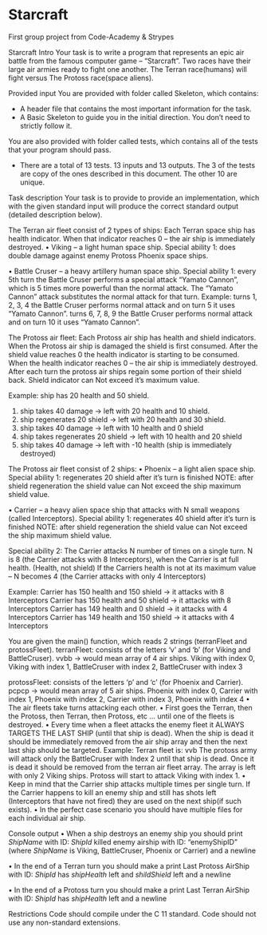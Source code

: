 # Starcraft
First group project from Code-Academy &amp; Strypes

Starcraft
Intro
Your task is to write a program that represents an epic air battle from the famous computer game – “Starcraft”.
Two races have their large air armies ready to fight one another.
The Terran race(humans) will fight versus The Protoss race(space aliens).

Provided input
You are provided with folder called Skeleton, which contains:
- A header file that contains the most important information for the task.
- A Basic Skeleton to guide you in the initial direction. You don’t need to strictly follow it.

You are also provided with folder called tests, which contains all of the tests that your program should pass.
- There are a total of 13 tests. 13 inputs and 13 outputs. The 3 of the tests are copy of the ones described in this document. The other 10 are unique.

Task description
Your task is to provide to provide an implementation, which with the given standard input will produce the correct standard output (detailed description below).

The Terran air fleet consist of 2 types of ships:
Each Terran space ship has health indicator. When that indicator reaches 0 – the air ship is immediately destroyed.
•	Viking – a light human space ship.
Special ability 1: does double damage against enemy Protoss Phoenix space ships.

•	Battle Cruser – a heavy artillery human space ship. 
Special ability 1: every 5th turn the Battle Cruser performs a special attack “Yamato Cannon”,
which is 5 times more powerful than the normal attack. The “Yamato Cannon” attack substitutes the normal attack for that turn. Example: 
turns 1, 2, 3, 4 the Battle Cruser performs normal attack and on turn 5 it uses “Yamato Cannon”.
turns 6, 7, 8, 9 the Battle Cruser performs normal attack and on turn 10 it uses “Yamato Cannon”.

The Protoss air fleet:
Each Protoss air ship has health and shield indicators.
When the Protoss air ship is damaged the shield is first consumed. After the shield value reaches 0 the health indicator is starting to be consumed. 
When the health indicator reaches 0 – the air ship is immediately destroyed.
After each turn the protoss air ships regain some portion of their shield back. Shield indicator can Not exceed it’s maximum value.
 
Example: ship has 20 health and 50 shield. 
1) ship takes 40 damage -> left with 20 health and 10 shield.
2) ship regenerates 20 shield -> left with 20 health and 30 shield.
3) ship takes 40 damage -> left with 10 health and 0 shield
4) ship takes regenerates 20 shield -> left with 10 health and 20 shield
5) ship takes 40 damage -> left with -10 health (ship is immediately destroyed)


The Protoss air fleet consist of 2 ships:
•	Phoenix – a light alien space ship.
Special ability 1: regenerates 20 shield after it’s turn is finished
NOTE: after shield regeneration the shield value can Not exceed the ship maximum shield value.

•	Carrier – a heavy alien space ship that attacks with N small weapons (called Interceptors). 
Special ability 1: regenerates 40 shield after it’s turn is finished
NOTE: after shield regeneration the shield value can Not exceed the ship maximum shield value.

Special ability 2: The Carrier attacks N number of times on a single turn.
N is 8 (the Carrier attacks with 8 Interceptors), when the Carrier is at full health. (Health, not shield)
If the Carriers health is not at its maximum value – N becomes 4 (the Carrier attacks with only 4 Interceptors)

Example: 
Carrier has 150 health and 150 shield -> it attacks with 8 Interceptors
Carrier has 150 health and 50 shield -> it attacks with 8 Interceptors
Carrier has 149 health and 0 shield -> it attacks with 4 Interceptors
Carrier has 149 health and 150 shield -> it attacks with 4 Interceptors

You are given the main() function, which reads 2 strings (terranFleet and protossFleet).
terranFleet: consists of the letters ‘v’ and ‘b’ (for Viking and BattleCruser).
vvbb -> would mean array of 4 air ships.
Viking with index 0, Viking with index 1, BattleCruser with index 2, BattleCruser with index 3

protossFleet: consists of the letters ‘p’ and ‘c’ (for Phoenix and Carrier).
pcpcp -> would mean array of 5 air ships.
Phoenix with index 0, Carrier with index 1, Phoenix with index 2, Carrier with index 3, Phoenix with index 4
•	The air fleets take turns attacking each other.
•	First goes the Terran, then the Protoss, then Terran, then Protoss, etc … until one of the fleets is destroyed.
•	Every time when a fleet attacks the enemy fleet it ALWAYS TARGETS THE LAST SHIP (until that ship is dead). When the ship is dead it should be immediately removed from the air ship array and then the next last ship should be targeted.
Example: Terran fleet is: vvb
The protoss army will attack only the BattleCruser with Index 2 until that ship is dead. Once it is dead it should be removed from the terran air fleet array. The array is left with only 2 Viking ships.
Protoss will start to attack Viking with index 1.
•	Keep in mind that the Carrier ship attacks multiple times per single turn. If the Carrier happens to kill an enemy ship and still has shots left (Interceptors that have not fired) they are used on the next ship(if such exists).
•	In the perfect case scenario you should have multiple files for each individual air ship.

Console output
•	When a ship destroys an enemy ship you should print 
*ShipName* with ID: *ShipId* killed enemy airship with ID: “enemyShipID” (where *ShipName* is Viking, BattleCruser, Phoenix or Carrier)
and a newline

•	In the end of a Terran turn you should make a print
Last Protoss AirShip with ID: *ShipId* has *shipHealth* left and *shildShield* left
and a newline

•	In the end of a Protoss turn you should make a print
Last Terran AirShip with ID: *ShipId* has *shipHealth* left
and a newline

Restrictions
Code should compile under the C 11 standard.
Code should not use any non-standard extensions.
